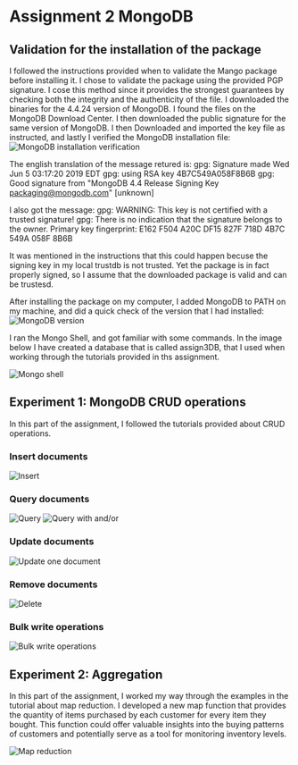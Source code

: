 # Assignment 2 MongoDB

## Validation for the installation of the package 
I followed the instructions provided when to validate the Mango package before installing it. 
I chose to validate the package using the provided PGP signature. I cose this method since it 
provides the strongest guarantees by checking both the integrity and the authenticity of the file. 
I downloaded the binaries for the 4.4.24 version of MongoDB. I found the files on the MongoDB Download Center. 
I then downloaded the public signature for the same version of MongoDB. I then Downloaded and imported the key file
as instructed, and lastly I verified the MongoDB installation file:
![MongoDB installation verification](bilder/innlevering3/Package_validation.png)

The english translation of the message retured is:
gpg: Signature made Wed Jun  5 03:17:20 2019 EDT
gpg:                using RSA key 4B7C549A058F8B6B
gpg: Good signature from "MongoDB 4.4 Release Signing Key <packaging@mongodb.com>" [unknown]

I also got the message:
gpg: WARNING: This key is not certified with a trusted signature!
gpg:          There is no indication that the signature belongs to the owner.
Primary key fingerprint: E162 F504 A20C DF15 827F  718D 4B7C 549A 058F 8B6B

It was mentioned in the instructions that this could happen becuse the signing key in my local trustdb is not 
trusted. Yet the package is in fact properly signed, so I assume that the downloaded package is valid and can be trustesd. 

After installing the package on my computer, I added MongoDB to PATH on my machine, and did a quick check of the version that I had installed:
![MongoDB version](bilder/innlevering3/Mongo-shell.png)

I ran the Mongo Shell, and got familiar with some commands. In the image below I have created a database that is called assign3DB, that I used when working through the tutorials provided in ths assignment.

![Mongo shell](bilder/innlevering3/navigate-mongoShell.png)

## Experiment 1: MongoDB CRUD operations
In this part of the assignment, I followed the tutorials provided about CRUD operations. 

### Insert documents 
![Insert](bilder/innlevering3/Insert.png)

### Query documents
![Query](bilder/innlevering3/Query.png)
![Query with and/or](bilder/innlevering3/Query_and_or.png)

### Update documents
![Update one document](bilder/innlevering3/update_one.png)

### Remove documents
![Delete](bilder/innlevering3/Delete.png)

### Bulk write operations
![Bulk write operations](bilder/innlevering3/bulk-operations.png)

## Experiment 2: Aggregation
In this part of the assignment, I worked my way through the examples in the tutorial about map reduction. 
I developed a new map function that provides the quantity of items purchased by each customer for every item they bought. This function could offer valuable insights into the buying patterns of customers and potentially serve as a tool for monitoring inventory levels.

![Map reduction](bilder/innlevering3/map_reduce.png)




